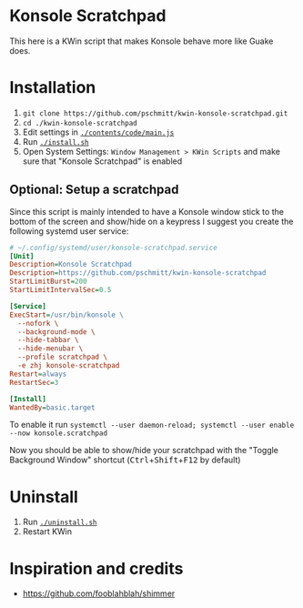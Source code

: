 # Konsole Scratchpad

This here is a KWin script that makes Konsole behave more like Guake does.

# Installation

1. `git clone https://github.com/pschmitt/kwin-konsole-scratchpad.git`
2. `cd ./kwin-konsole-scratchpad`
3. Edit settings in [`./contents/code/main.js`](./contents/code/main.js)
4. Run [`./install.sh`](./install.sh)
5. Open System Settings: `Window Management > KWin Scripts` and make sure that "Konsole Scratchpad" is enabled

## Optional: Setup a scratchpad

Since this script is mainly intended to have a Konsole window stick to the
bottom of the screen and show/hide on a keypress I suggest you create the 
following systemd user service:

```ini
# ~/.config/systemd/user/konsole-scratchpad.service
[Unit]
Description=Konsole Scratchpad
Description=https://github.com/pschmitt/kwin-konsole-scratchpad
StartLimitBurst=200
StartLimitIntervalSec=0.5

[Service]
ExecStart=/usr/bin/konsole \
  --nofork \
  --background-mode \
  --hide-tabbar \
  --hide-menubar \
  --profile scratchpad \
  -e zhj konsole-scratchpad
Restart=always
RestartSec=3

[Install]
WantedBy=basic.target
```

To enable it run 
`systemctl --user daemon-reload; systemctl --user enable --now konsole.scratchpad`

Now you should be able to show/hide your scratchpad with the 
"Toggle Background Window" shortcut 
(<kbd>Ctrl</kbd>+<kbd>Shift</kbd>+<kbd>F12</kbd> by default)

# Uninstall

1. Run [`./uninstall.sh`](./uninstall.sh)
2. Restart KWin

# Inspiration and credits

- https://github.com/fooblahblah/shimmer
